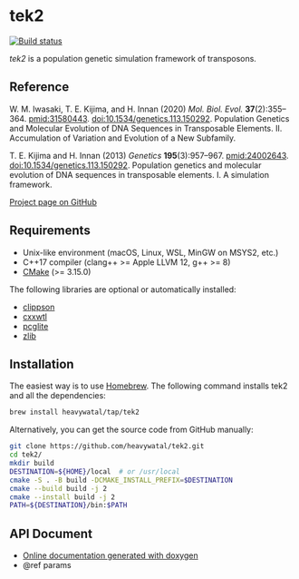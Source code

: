 # tek2

[![Build status](https://github.com/heavywatal/tek2/workflows/build/badge.svg)](https://github.com/heavywatal/tek2/actions)

*tek2* is a population genetic simulation framework of transposons.


## Reference

W. M. Iwasaki, T. E. Kijima, and H. Innan
(2020) *Mol. Biol. Evol.* **37**(2):355–364.
[pmid:31580443](https://www.ncbi.nlm.nih.gov/pubmed/31580443).
[doi:10.1534/genetics.113.150292](https://doi.org/10.1093/molbev/msz220).
Population Genetics and Molecular Evolution of DNA Sequences in Transposable Elements. II. Accumulation of Variation and Evolution of a New Subfamily.

T. E. Kijima and H. Innan
(2013) *Genetics* **195**(3):957–967.
[pmid:24002643](https://www.ncbi.nlm.nih.gov/pubmed/24002643).
[doi:10.1534/genetics.113.150292](http://dx.doi.org/10.1534/genetics.113.150292).
Population genetics and molecular evolution of DNA sequences in transposable elements. I. A simulation framework.

[Project page on GitHub](https://github.com/heavywatal/tek2)


## Requirements

- Unix-like environment (macOS, Linux, WSL, MinGW on MSYS2, etc.)
- C++17 compiler (clang++ >= Apple LLVM 12, g++ >= 8)
- [CMake](https://cmake.org/) (>= 3.15.0)

The following libraries are optional or automatically installed:

- [clippson](https://github.com/heavywatal/clippson)
- [cxxwtl](https://github.com/heavywatal/cxxwtl)
- [pcglite](https://github.com/heavywatal/pcglite)
- [zlib](https://zlib.net)


## Installation

The easiest way is to use [Homebrew](https://brew.sh/).
The following command installs tek2 and all the dependencies:
```sh
brew install heavywatal/tap/tek2
```

Alternatively, you can get the source code from GitHub manually:
```sh
git clone https://github.com/heavywatal/tek2.git
cd tek2/
mkdir build
DESTINATION=${HOME}/local  # or /usr/local
cmake -S . -B build -DCMAKE_INSTALL_PREFIX=$DESTINATION
cmake --build build -j 2
cmake --install build -j 2
PATH=${DESTINATION}/bin:$PATH
```


## API Document

- [Online documentation generated with doxygen](https://heavywatal.github.io/tek2/)
- @ref params
